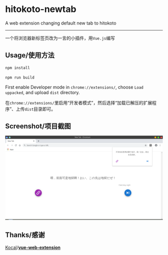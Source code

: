 # hitokoto-newtab
A web extension changing default new tab to hitokoto

___

一个将浏览器新标签页改为一言的小插件，用`Vue.js`编写

## Usage/使用方法

```bash
npm install
```

```bash
npm run build
```

First enable Developer mode in `chrome://extensions/`, choose `Load uppacked`, and upload `dist` directory.

在`chrome://extensions/`里启用“开发者模式”，然后选择“加载已解压的扩展程序”、上传`dist`目录即可。

## Screenshot/项目截图

![](images/screenshot.png)

## Thanks/感谢

[Kocal](https://github.com/Kocal)/**[vue-web-extension](https://github.com/Kocal/vue-web-extension)**

